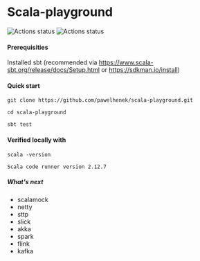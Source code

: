 Scala-playground
===

![Actions status](https://action-badges.now.sh/pawelhenek/scala-playground)
![Actions status](http://aliyunfc.tarocch1.com/github-actions-badge/pawelhenek/scala-playground)

#### Prerequisities

Installed sbt (recommended via https://www.scala-sbt.org/release/docs/Setup.html or https://sdkman.io/install)

#### Quick start

`git clone https://github.com/pawelhenek/scala-playground.git`

`cd scala-playground`

`sbt test`

#### Verified locally with

`scala -version`

`Scala code runner version 2.12.7`

##### What's next

- scalamock
- netty
- sttp
- slick
- akka
- spark
- flink
- kafka
